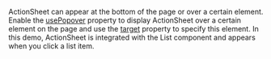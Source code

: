 ActionSheet can appear at the bottom of the page or over a certain element. Enable the [usePopover](/Documentation/ApiReference/UI_Components/dxActionSheet/Configuration/#usePopover) property to display ActionSheet over a certain element on the page and use the [target](/Documentation/ApiReference/UI_Components/dxActionSheet/Configuration/#target) property to specify this element. In this demo, ActionSheet is integrated with the List component and appears when you click a list item.
<!--split-->